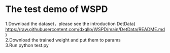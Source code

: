 # The test demo of WSPD 
1.Download the dataset，please see the introduction DetData( https://raw.githubusercontent.com/dxqllp/WSPD/main/DetData/README.md )   
2.Download the trained weight and put them to params  
3.Run python test.py  
